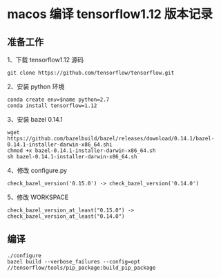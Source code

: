 # macos 编译 tensorflow1.12 版本记录
## 准备工作
  
1、下载 tensorflow1.12 源码  
  
`git clone https://github.com/tensorflow/tensorflow.git`  
  
2、安装 python 环境  
  
`conda create env=$name python=2.7`  
`conda install tensorflow=1.12`  
  
3、安装 bazel 0.14.1  
  
`wget https://github.com/bazelbuild/bazel/releases/download/0.14.1/bazel-0.14.1-installer-darwin-x86_64.shi`  
`chmod +x bazel-0.14.1-installer-darwin-x86_64.sh`  
`sh bazel-0.14.1-installer-darwin-x86_64.sh`  
  
4、修改 configure.py  
  
`check_bazel_version('0.15.0') -> check_bazel_version('0.14.0')`  
  
5、修改 WORKSPACE  
  
`check_bazel_version_at_least("0.15.0") -> check_bazel_version_at_least("0.14.0")`  
  
## 编译
  
`./configure`  
`bazel build --verbose_failures --config=opt //tensorflow/tools/pip_package:build_pip_package`    
